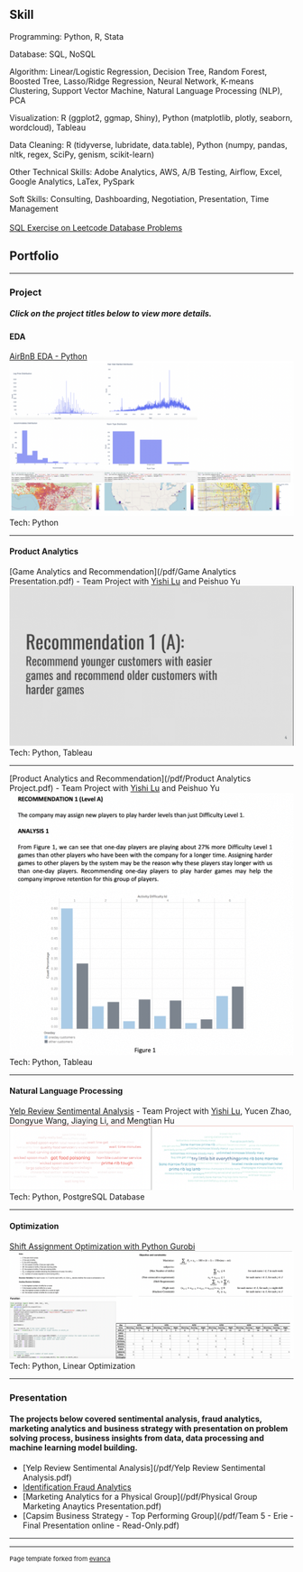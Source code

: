 ## Skill

  Programming: Python, R, Stata
  <br>
  
  Database: SQL, NoSQL
  <br>
  
  Algorithm: Linear/Logistic Regression, Decision Tree, Random Forest, Boosted Tree, Lasso/Ridge Regression, Neural Network, K-means Clustering, Support Vector Machine, Natural Language Processing (NLP), PCA 
  <br>
  
  Visualization: R (ggplot2, ggmap, Shiny), Python (matplotlib, plotly, seaborn, wordcloud), Tableau
  <br>
  
  Data Cleaning: R (tidyverse, lubridate, data.table), Python (numpy, pandas, nltk, regex, SciPy, genism, scikit-learn)
  <br>
  
  Other Technical Skills: Adobe Analytics, AWS, A/B Testing, Airflow, Excel, Google Analytics, LaTex, PySpark
  <br>
  
  Soft Skills: Consulting, Dashboarding, Negotiation, Presentation, Time Management  
<br>
[SQL Exercise on Leetcode Database Problems](https://github.com/anyuleannli/SQL)

## Portfolio

---

### Project 
##### Click on the project titles below to view more details.

#### EDA
[AirBnB EDA - Python](https://github.com/anyuleannli/Exploratory-Analysis-on-AirBnB-Data/)
<img src="images/AirBnB_EDA.png?raw=true"/>
Tech: Python

---
#### Product Analytics
[Game Analytics and Recommendation](/pdf/Game Analytics Presentation.pdf) - Team Project with [Yishi Lu](https://github.com/yishilu) and Peishuo Yu
<img src="images/Game_1.gif?raw=true"/>
Tech: Python, Tableau

---
[Product Analytics and Recommendation](/pdf/Product Analytics Project.pdf) - Team Project with [Yishi Lu](https://github.com/yishilu) and Peishuo Yu
<img src="images/Game_2.gif?raw=true"/>
Tech: Python, Tableau

---
#### Natural Language Processing
[Yelp Review Sentimental Analysis](https://github.com/anyuleannli/Review-Analysis/) - Team Project with [Yishi Lu](https://github.com/yishilu), Yucen Zhao, Dongyue Wang, Jiaying Li, and Mengtian Hu
<img src="images/wordcloud.png?raw=true"/>
Tech: Python, PostgreSQL Database

---
#### Optimization
[Shift Assignment Optimization with Python Gurobi](https://github.com/anyuleannli/Shift-Assignment-Optimization/)
<img src="images/optimization.png?raw=true"/>
Tech: Python, Linear Optimization

---
### Presentation

#### The projects below covered sentimental analysis, fraud analytics, marketing analytics and business strategy with presentation on problem solving process, business insights from data, data processing and machine learning model building.

- [Yelp Review Sentimental Analysis](/pdf/Yelp Review Sentimental Analysis.pdf)
- [Identification Fraud Analytics](/pdf/Presentation.pdf)
- [Marketing Analytics for a Physical Group](/pdf/Physical Group Marketing Anaytics Presentation.pdf)
- [Capsim Business Strategy - Top Performing Group](/pdf/Team 5 - Erie - Final Presentation online  -  Read-Only.pdf)

---




---
<p style="font-size:11px">Page template forked from <a href="https://github.com/evanca/quick-portfolio">evanca</a></p>
<!-- Remove above link if you don't want to attibute -->
